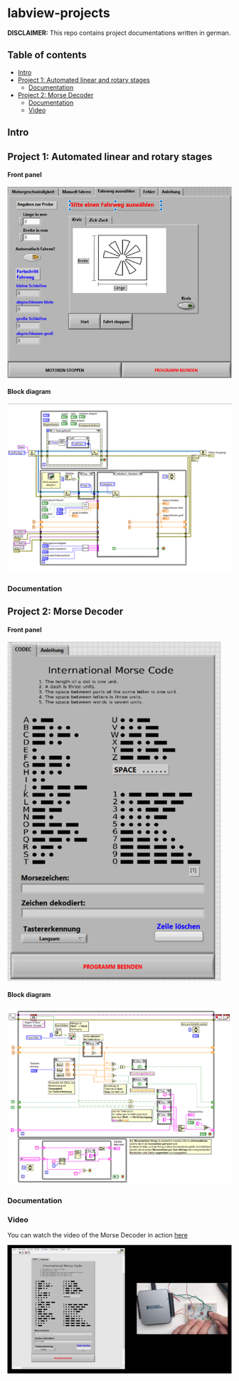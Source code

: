 # labview-projects 

__DISCLAIMER:__ This repo contains project documentations written in german.

## Table of contents

- [Intro](#intro)
- [Project 1: Automated linear and rotary stages](#project-1-automated-linear-and-rotary-stages)
  * [Documentation](#documentation)
- [Project 2: Morse Decoder](#project-2-morse-decoder)
  * [Documentation](#documentation-1)
  * [Video](#video)

## Intro

## Project 1: Automated linear and rotary stages 

#### Front panel
![project1-front](https://github.com/carlobiermann/labview-projects/blob/master/pics/projekt-1-front.png)

#### Block diagram
![project1-block](https://github.com/carlobiermann/labview-projects/blob/master/pics/projekt-1-block.png)

### Documentation

## Project 2: Morse Decoder

#### Front panel
![project2-front](https://github.com/carlobiermann/labview-projects/blob/master/pics/projekt-2-front.png)

#### Block diagram
![project2-block](https://github.com/carlobiermann/labview-projects/blob/master/pics/projekt-2-block.png)

### Documentation

### Video

You can watch the video of the Morse Decoder in action [here](https://drive.google.com/file/d/1HypPBfhAAqiCCtA1bQ8TMqxodvWHiOYY/view?usp=sharing)

![project2-video](https://github.com/carlobiermann/labview-projects/blob/master/pics/projekt-2-video.png)
